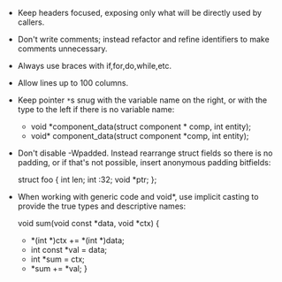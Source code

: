 - Keep headers focused, exposing only what will be directly used by callers.
- Don't write comments; instead refactor and refine identifiers to make comments unnecessary.
- Always use braces with if,for,do,while,etc.
- Allow lines up to 100 columns.
- Keep pointer `*`s snug with the variable name on the right,
  or with the type to the left if there is no variable name:

    - void *component_data(struct component * comp, int entity);
    + void* component_data(struct component *comp, int entity);

- Don't disable -Wpadded.  Instead rearrange struct fields so there is no
  padding, or if that's not possible, insert anonymous padding bitfields:

    struct foo {
        int   len;
        int   :32;
        void *ptr;
    };

- When working with generic code and void*, use implicit casting to provide the
  true types and descriptive names:

     void sum(void const *data, void *ctx) {
    -    *(int *)ctx += *(int *)data;
    +    int const *val = data;
    +    int       *sum = ctx;
    +    *sum += *val;
     }
